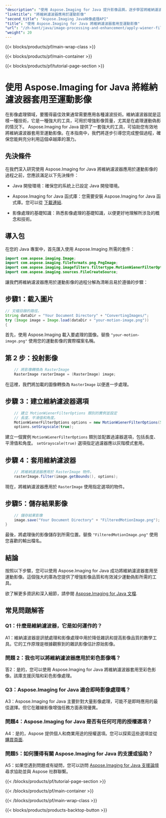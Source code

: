 ```yaml
---
"description": "使用 Aspose.Imaging for Java 提升影像品質。逐步學習將維納濾波器應用於運動影像。優化您的影像處理。"
"linktitle": "將維納濾波器應用於運動影像"
"second_title": "Aspose.Imaging Java映像處理API"
"title": "使用 Aspose.Imaging for Java 將維納濾波器套用至運動影像"
"url": "/zh-hant/java/image-processing-and-enhancement/apply-wiener-filter-to-motion-images/"
"weight": 20
---
```


{{< blocks/products/pf/main-wrap-class >}}

{{< blocks/products/pf/main-container >}}

{{< blocks/products/pf/tutorial-page-section >}}

# 使用 Aspose.Imaging for Java 將維納濾波器套用至運動影像


在影像處理領域，要獲得最佳效果通常需要應用各種濾波技術。維納濾波器就是這樣一種技術，它是一種強大的工具，可用於增強影像質量，尤其是在處理運動偽影的情況下。 Aspose.Imaging for Java 提供了一套強大的工具，可協助您有效地將維納濾波器套用至運動影像。在本指南中，我們將逐步引導您完成整個過程，確保您能夠充分利用這個卓越庫的潛力。

## 先決條件

在我們深入研究使用 Aspose.Imaging for Java 將維納濾波器應用於運動影像的過程之前，您應該滿足以下先決條件：

- Java 開發環境：確保您的系統上已設定 Java 開發環境。

- Aspose.Imaging for Java 函式庫：您需要安裝 Aspose.Imaging for Java 函式庫。您可以從 [下載連結](https://releases。aspose.com/imaging/java/).

- 影像處理的基礎知識：熟悉影像處理的基礎知識，以便更好地理解所涉及的概念和技術。

## 導入包

在您的 Java 專案中，首先匯入使用 Aspose.Imaging 所需的套件：

```java
import com.aspose.imaging.Image;
import com.aspose.imaging.fileformats.png.PngImage;
import com.aspose.imaging.imagefilters.filtertype.MotionWienerFilterOptions;
import com.aspose.imaging.sources.FileCreateSource;
```

讓我們將維納濾波器應用於運動影像的過程分解為清晰且易於遵循的步驟：

## 步驟1：載入圖片

```java
// 文檔目錄的路徑。
String dataDir = "Your Document Directory" + "ConvertingImages/";
try (Image image = Image.load(dataDir + "your-motion-image.png"))
{
```

首先，使用 Aspose.Imaging 載入要處理的圖像。替換 `"your-motion-image.png"` 使用您的運動影像的實際檔案名稱。

## 第 2 步：投射影像

```java
    // 將影像轉換為 RasterImage
    RasterImage rasterImage = (RasterImage) image;
```

在這裡，我們將加載的圖像轉換為 `RasterImage` 以便進一步處理。

## 步驟 3：建立維納濾波器選項

```java
    // 建立 MotionWienerFilterOptions 類別的實例並設定
    // 長度、平滑值和角度。
    MotionWienerFilterOptions options = new MotionWienerFilterOptions(50, 9, 90);
    options.setGrayscale(true);
```

建立一個實例 `MotionWienerFilterOptions` 類別並配置過濾器選項，包括長度、平滑值和角度。 `setGrayscale(true)` 選項指定過濾器應以灰階模式套用。

## 步驟 4：套用維納濾波器

```java
    // 將維納濾波器應用於 RasterImage 物件。
    rasterImage.filter(image.getBounds(), options);
```

現在，將維納濾波器應用於 `RasterImage` 使用指定選項的物件。

## 步驟5：儲存結果影像

```java
    // 儲存結果影像
    image.save("Your Document Directory" + "FilteredMotionImage.png");
}
```

最後，將處理後的影像儲存到所需位置。替換 `"FilteredMotionImage.png"` 使用您喜歡的輸出檔名。

## 結論

按照以下步驟，您可以使用 Aspose.Imaging for Java 成功將維納濾波器套用至運動影像。這個強大的庫為您提供了增強影像品質和有效減少運動偽影所需的工具。

欲了解更多資訊和深入細節，請參閱 [Aspose.Imaging for Java 文檔](https://reference。aspose.com/imaging/java/).

## 常見問題解答

### Q1：什麼是維納濾波器，它是如何運作的？

A1：維納濾波器是訊號處理和影像處理中用於降低雜訊和提高影像品質的數學工具。它的工作原理是根據觀察到的雜訊影像估計原始影像。

### 問題 2：我也可以將維納濾波器應用於彩色影像嗎？

答2：是的，您可以使用 Aspose.Imaging for Java 將維納濾波器套用至彩色影像。該庫支援灰階和彩色影像處理。

### Q3：Aspose.Imaging for Java 適合即時影像處理嗎？

A3：Aspose.Imaging for Java 主要針對大量影像處理，可能不是即時應用的最佳選擇。但它在離線影像增強任務方面表現優異。

### 問題4：Aspose.Imaging for Java 是否有任何可用的授權選項？

A4：是的，Aspose 提供個人和商業用途的授權選項。您可以探索這些選項並從 [購買頁面](https://purchase。aspose.com/buy).

### 問題5：如何獲得有關 Aspose.Imaging for Java 的支援或協助？

A5：如果您遇到問題或有疑問，您可以訪問 [Aspose.Imaging for Java 支援論壇](https://forum.aspose.com/) 尋求協助並與 Aspose 社群聯繫。

{{< /blocks/products/pf/tutorial-page-section >}}

{{< /blocks/products/pf/main-container >}}

{{< /blocks/products/pf/main-wrap-class >}}

{{< blocks/products/products-backtop-button >}}